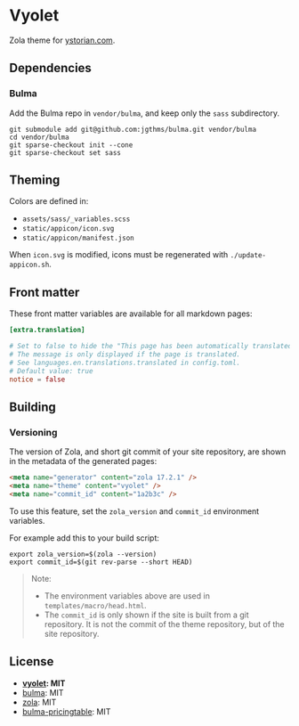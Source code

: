 # Vyolet

Zola theme for [ystorian.com](https://ystorian.com).

## Dependencies

### Bulma

Add the Bulma repo in `vendor/bulma`, and keep only the `sass` subdirectory.

```shell
git submodule add git@github.com:jgthms/bulma.git vendor/bulma
cd vendor/bulma
git sparse-checkout init --cone
git sparse-checkout set sass
```

## Theming

Colors are defined in:

- `assets/sass/_variables.scss`
- `static/appicon/icon.svg`
- `static/appicon/manifest.json`

When `icon.svg` is modified, icons must be regenerated with `./update-appicon.sh`.

## Front matter

These front matter variables are available for all markdown pages:

```toml
[extra.translation]

# Set to false to hide the "This page has been automatically translated" message.
# The message is only displayed if the page is translated.
# See languages.en.translations.translated in config.toml.
# Default value: true
notice = false
```

## Building

### Versioning

The version of Zola, and short git commit of your site repository, are shown in the
metadata of the generated pages:

```html
<meta name="generator" content="zola 17.2.1" />
<meta name="theme" content="vyolet" />
<meta name="commit_id" content="1a2b3c" />
```

To use this feature, set the `zola_version` and `commit_id` environment
variables.

For example add this to your build script:

```shell
export zola_version=$(zola --version)
export commit_id=$(git rev-parse --short HEAD)
```

> Note:
>
> - The environment variables above are used in `templates/macro/head.html`.
> - The `commit_id` is only shown if the site is built from a git repository.
> It is not the commit of the theme repository, but of the site repository.

## License

- **[vyolet](https://github.com/ystorian/vyolet): MIT**
- [bulma](https://github.com/jgthms/bulma): MIT
- [zola](https://github.com/getzola/zola): MIT
- [bulma-pricingtable](https://github.com/Wikiki/bulma-pricingtable): MIT

